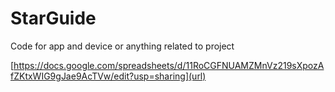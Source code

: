 # StarGuide
Code for app and device or anything related to project

[https://docs.google.com/spreadsheets/d/11RoCGFNUAMZMnVz219sXpozAfZKtxWIG9gJae9AcTVw/edit?usp=sharing](url)

